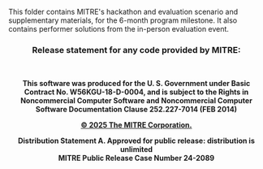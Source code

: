 This folder contains MITRE's hackathon and evaluation scenario and supplementary materials, for the 6-month program milestone. It also contains performer solutions from the in-person evaluation event.

<h3 align=center>Release statement for any code provided by MITRE:</h3>
<br>

<p align=center>
<b>
This software was produced for the U. S. Government
under Basic Contract No. W56KGU-18-D-0004, and is
subject to the Rights in Noncommercial Computer Software
and Noncommercial Computer Software Documentation
Clause 252.227-7014 (FEB 2014)
  
<p align=center>
<ins>&copy; 2025 The MITRE Corporation.</ins>

<p align=center>
Distribution Statement A.  Approved for public release: distribution is unlimited <br>
MITRE Public Release Case Number 24-2089
</b>
</p>

